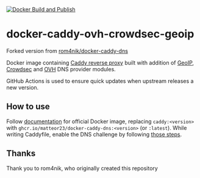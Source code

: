[![Docker Build and Publish](https://github.com/MatteoR23/docker-caddy-ovh-crowdsec-geoip/actions/workflows/cicd.yml/badge.svg)](https://github.com/MatteoR23/docker-caddy-ovh-crowdsec-geoip/actions/workflows/cicd.yml)

# docker-caddy-ovh-crowdsec-geoip

Forked version from [rom4nik/docker-caddy-dns](https://github.com/rom4nik/docker-caddy-dns)

Docker image containing [Caddy reverse proxy](https://caddyserver.com/) built with addition of [GeoIP](https://github.com/porech/caddy-maxmind-geolocation), [Crowdsec](https://github.com/hslatman/caddy-crowdsec-bouncer) and [OVH](https://github.com/caddy-dns/ovh) DNS provider modules.

GitHub Actions is used to ensure quick updates when upstream releases a new version.

## How to use
Follow [documentation](https://hub.docker.com/_/caddy) for official Docker image, replacing `caddy:<version>` with `ghcr.io/matteor23/docker-caddy-dns:<version>` (or `:latest`). While writing Caddyfile, enable the DNS challenge by following [those steps](https://caddy.community/t/how-to-use-dns-provider-modules-in-caddy-2/8148#enabling-the-dns-challenge-5).

## Thanks
Thank you to rom4nik, who originally created this repository
